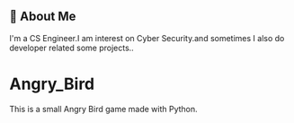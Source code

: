 ## 🚀 About Me
I'm a CS Engineer.I am interest on Cyber Security.and sometimes I also do developer related some projects..

# Angry_Bird
This is a small Angry Bird game made with Python.


